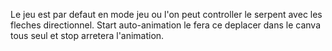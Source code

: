 Le jeu est par defaut en mode jeu ou l'on peut controller le serpent avec les fleches directionnel. Start auto-animation le fera ce deplacer dans le canva tous seul et stop arretera l'animation. 